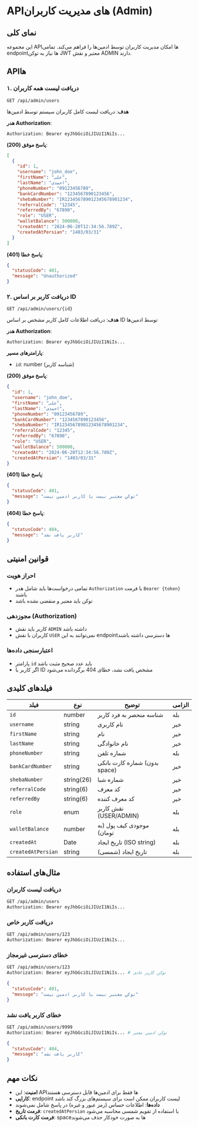 # APIهای مدیریت کاربران (Admin)

## نمای کلی
این مجموعه APIها امکان مدیریت کاربران توسط ادمین‌ها را فراهم می‌کند. تمامی endpointها نیاز به توکن JWT معتبر و نقش ADMIN دارند.

## APIها

### ۱. دریافت لیست همه کاربران
```
GET /api/admin/users
```

**هدف**: دریافت لیست کامل کاربران سیستم توسط ادمین‌ها

**هدر Authorization**:
```
Authorization: Bearer eyJhbGciOiJIUzI1NiIs...
```

**پاسخ موفق (200)**:
```json
[
  {
    "id": 1,
    "username": "john_doe",
    "firstName": "علی",
    "lastName": "احمدی",
    "phoneNumber": "09123456789",
    "bankCardNumber": "1234567890123456",
    "shebaNumber": "IR123456789012345678901234",
    "referralCode": "12345",
    "referredBy": "67890",
    "role": "USER",
    "walletBalance": 500000,
    "createdAt": "2024-06-20T12:34:56.789Z",
    "createdAtPersian": "1403/03/31"
  }
]
```

**پاسخ خطا (401)**:
```json
{
  "statusCode": 401,
  "message": "Unauthorized"
}
```

### ۲. دریافت کاربر بر اساس ID
```
GET /api/admin/users/{id}
```

**هدف**: دریافت اطلاعات کامل کاربر مشخص بر اساس ID توسط ادمین‌ها

**هدر Authorization**:
```
Authorization: Bearer eyJhbGciOiJIUzI1NiIs...
```

**پارامترهای مسیر**:
- `id`: number (شناسه کاربر)

**پاسخ موفق (200)**:
```json
{
  "id": 1,
  "username": "john_doe",
  "firstName": "علی",
  "lastName": "احمدی",
  "phoneNumber": "09123456789",
  "bankCardNumber": "1234567890123456",
  "shebaNumber": "IR123456789012345678901234",
  "referralCode": "12345",
  "referredBy": "67890",
  "role": "USER",
  "walletBalance": 500000,
  "createdAt": "2024-06-20T12:34:56.789Z",
  "createdAtPersian": "1403/03/31"
}
```

**پاسخ خطا (401)**:
```json
{
  "statusCode": 401,
  "message": "توکن معتبر نیست یا کاربر ادمین نیست"
}
```

**پاسخ خطا (404)**:
```json
{
  "statusCode": 404,
  "message": "کاربر یافت نشد"
}
```

## قوانین امنیتی

### احراز هویت
- تمامی درخواست‌ها باید شامل هدر `Authorization` با فرمت `Bearer {token}` باشند
- توکن باید معتبر و منقضی نشده باشد

### مجوزدهی (Authorization)
- کاربر باید نقش `ADMIN` داشته باشد
- کاربران با نقش `USER` نمی‌توانند به این endpointها دسترسی داشته باشند

### اعتبارسنجی داده‌ها
- پارامتر `id` باید عدد صحیح مثبت باشد
- اگر کاربر با ID مشخص یافت نشد، خطای 404 برگردانده می‌شود

## فیلدهای کلیدی

| فیلد | نوع | توضیح | الزامی |
|------|-----|-------|--------|
| `id` | number | شناسه منحصر به فرد کاربر | بله |
| `username` | string | نام کاربری | خیر |
| `firstName` | string | نام | خیر |
| `lastName` | string | نام خانوادگی | خیر |
| `phoneNumber` | string | شماره تلفن | بله |
| `bankCardNumber` | string | شماره کارت بانکی (بدون space) | خیر |
| `shebaNumber` | string(26) | شماره شبا | خیر |
| `referralCode` | string(6) | کد معرف | خیر |
| `referredBy` | string(6) | کد معرف کننده | خیر |
| `role` | enum | نقش کاربر (USER/ADMIN) | بله |
| `walletBalance` | number | موجودی کیف پول (به تومان) | بله |
| `createdAt` | Date | تاریخ ایجاد (ISO string) | بله |
| `createdAtPersian` | string | تاریخ ایجاد (شمسی) | بله |

## مثال‌های استفاده

### دریافت لیست کاربران
```bash
GET /api/admin/users
Authorization: Bearer eyJhbGciOiJIUzI1NiIs...
```

### دریافت کاربر خاص
```bash
GET /api/admin/users/123
Authorization: Bearer eyJhbGciOiJIUzI1NiIs...
```

### خطای دسترسی غیرمجاز
```bash
GET /api/admin/users/123
Authorization: Bearer eyJhbGciOiJIUzI1NiIs... # توکن کاربر عادی
```
```json
{
  "statusCode": 401,
  "message": "توکن معتبر نیست یا کاربر ادمین نیست"
}
```

### خطای کاربر یافت نشد
```bash
GET /api/admin/users/9999
Authorization: Bearer eyJhbGciOiJIUzI1NiIs... # توکن ادمین معتبر
```
```json
{
  "statusCode": 404,
  "message": "کاربر یافت نشد"
}
```

## نکات مهم

- **امنیت**: این APIها فقط برای ادمین‌ها قابل دسترسی هستند
- **کارایی**: endpoint لیست کاربران ممکن است برای سیستم‌های بزرگ کند باشد
- **داده‌ها**: اطلاعات حساس (رمز عبور و غیره) در پاسخ شامل نمی‌شوند
- **فرمت تاریخ**: `createdAtPersian` با استفاده از تقویم شمسی محاسبه می‌شود
- **فرمت کارت بانکی**: spaceها به صورت خودکار حذف می‌شوند
